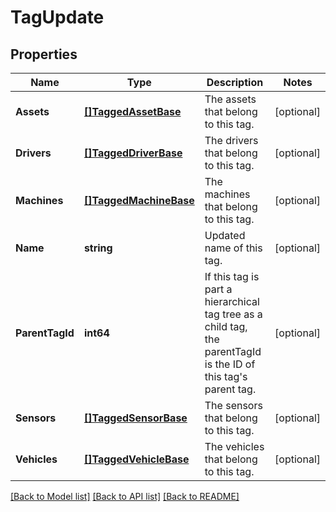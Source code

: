 # TagUpdate

## Properties
Name | Type | Description | Notes
------------ | ------------- | ------------- | -------------
**Assets** | [**[]TaggedAssetBase**](TaggedAssetBase.md) | The assets that belong to this tag. | [optional] 
**Drivers** | [**[]TaggedDriverBase**](TaggedDriverBase.md) | The drivers that belong to this tag. | [optional] 
**Machines** | [**[]TaggedMachineBase**](TaggedMachineBase.md) | The machines that belong to this tag. | [optional] 
**Name** | **string** | Updated name of this tag. | [optional] 
**ParentTagId** | **int64** | If this tag is part a hierarchical tag tree as a child tag, the parentTagId is the ID of this tag&#39;s parent tag. | [optional] 
**Sensors** | [**[]TaggedSensorBase**](TaggedSensorBase.md) | The sensors that belong to this tag. | [optional] 
**Vehicles** | [**[]TaggedVehicleBase**](TaggedVehicleBase.md) | The vehicles that belong to this tag. | [optional] 

[[Back to Model list]](../README.md#documentation-for-models) [[Back to API list]](../README.md#documentation-for-api-endpoints) [[Back to README]](../README.md)


